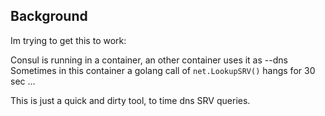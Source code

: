## Background

Im trying to get this to work:

Consul is running in a container, an other container uses it as --dns
Sometimes in this container a golang call of `net.LookupSRV()` hangs for
30 sec ...

This is just a quick and dirty tool, to time dns SRV queries.
